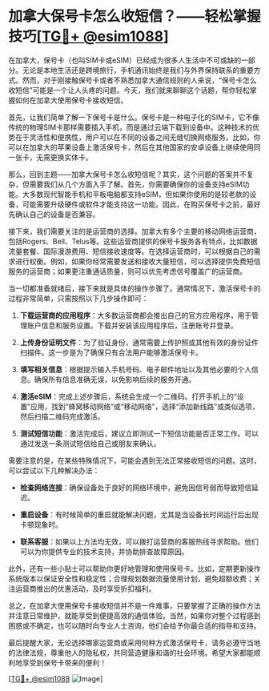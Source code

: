 # 加拿大保号卡怎么收短信？——轻松掌握技巧[[TG💪+ @esim1088](https://t.me/s/esim1088)]

在加拿大，保号卡（也叫SIM卡或eSIM）已经成为很多人生活中不可或缺的一部分。无论是本地生活还是跨境旅行，手机通讯始终是我们与外界保持联系的重要方式。然而，对于刚接触保号卡或者不熟悉加拿大通信规则的人来说，“保号卡怎么收短信”可能是一个让人头疼的问题。今天，我们就来聊聊这个话题，帮你轻松掌握如何在加拿大使用保号卡接收短信。

首先，让我们简单了解一下保号卡是什么。保号卡是一种电子化的SIM卡，它不像传统的物理SIM卡那样需要插入手机，而是通过云端下载到设备中。这种技术的优势在于灵活性和便携性，用户可以在不同的设备之间无缝切换网络服务。比如，你可以在加拿大的苹果设备上激活保号卡，然后在其他国家的安卓设备上继续使用同一张卡，无需更换实体卡。

那么，回到主题——加拿大保号卡怎么收短信呢？其实，这个问题的答案并不复杂，但需要我们从几个方面入手了解。首先，你需要确保你的设备支持eSIM功能。大多数现代智能手机和平板电脑都支持eSIM，但如果你使用的是较老款的设备，可能需要升级硬件或软件才能支持这一功能。因此，在购买保号卡之前，最好先确认自己的设备是否兼容。

接下来，我们需要关注的是运营商的选择。加拿大有多个主要的移动网络运营商，包括Rogers、Bell、Telus等。这些运营商提供的保号卡服务各有特点，比如数据流量套餐、国际漫游费用、短信接收速度等。在选择运营商时，可以根据自己的需求进行权衡。例如，如果你经常需要发送和接收大量短信，可以选择提供免费短信服务的运营商；如果更注重通话质量，则可以优先考虑信号覆盖广的运营商。

当一切都准备就绪后，接下来就是具体的操作步骤了。通常情况下，激活保号卡的过程非常简单，只需按照以下几步操作即可：

1. **下载运营商的应用程序**：大多数运营商都会推出自己的官方应用程序，用于管理账户信息和服务设置。下载并安装该应用程序后，注册账号并登录。
   
2. **上传身份证明文件**：为了验证身份，通常需要上传护照或其他有效的身份证件扫描件。这一步是为了确保只有合法用户能够激活保号卡。

3. **填写相关信息**：根据提示输入手机号码、电子邮件地址以及其他必要的个人信息。确保所有信息准确无误，以免影响后续的服务开通。

4. **激活eSIM**：完成上述步骤后，系统会生成一个二维码。打开手机上的“设置”应用，找到“蜂窝移动网络”或“移动网络”，选择“添加新线路”或类似选项，然后扫描二维码完成激活。

5. **测试短信功能**：激活完成后，建议立即测试一下短信功能是否正常工作。可以通过发送一条测试短信给自己或朋友来确认。

需要注意的是，在某些特殊情况下，可能会遇到无法正常接收短信的问题。这时，可以尝试以下几种解决办法：

- **检查网络连接**：确保设备处于良好的网络环境中，避免因信号弱而导致短信延迟。
  
- **重启设备**：有时候简单的重启就能解决问题，尤其是当设备长时间运行后出现卡顿现象时。

- **联系客服**：如果以上方法均无效，可以拨打运营商的客服热线寻求帮助。他们可以为你提供专业的技术支持，并协助排查故障原因。

此外，还有一些小贴士可以帮助你更好地管理和使用保号卡。比如，定期更新操作系统版本以保证安全性和稳定性；合理规划数据流量使用计划，避免超额收费；关注运营商推出的优惠活动，及时享受折扣福利。

总之，在加拿大使用保号卡接收短信并不是一件难事，只要掌握了正确的操作方法并注意日常维护，就能享受到便捷高效的通信体验。当然，如果你对整个过程感到困惑或不确定，也可以随时向专业人士咨询，他们会给予你最合适的指导和支持。

最后提醒大家，无论选择哪家运营商或采用何种方式激活保号卡，请务必遵守当地的法律法规，尊重他人的隐私权，共同营造健康和谐的社会环境。希望大家都能顺利地享受到保号卡带来的便利！

[[TG💪+ @esim1088](https://t.me/s/esim1088) ![Image](https://i.postimg.cc/4NQfJmqS/Snipaste-2025-05-13-00-14-12.png)]